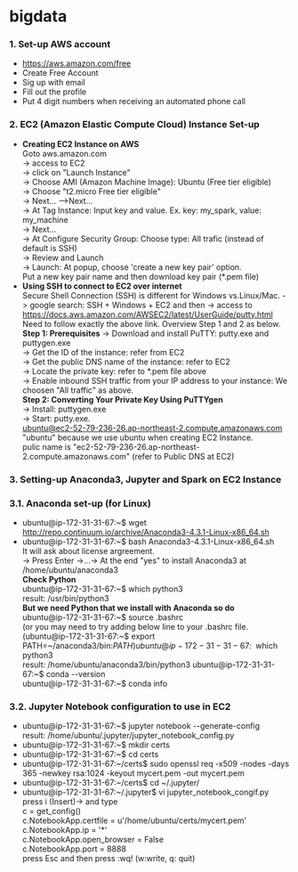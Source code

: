 # bigdata
### 1. Set-up AWS account
- https://aws.amazon.com/free
- Create Free Account
- Sig up with email
- Fill out the profile
- Put 4 digit numbers when receiving an automated phone call

### 2. EC2 (Amazon Elastic Compute Cloud) Instance Set-up  
- **Creating EC2 Instance on AWS**  
    Goto aws.amazon.com   
  -> access to EC2  
  -> click on "Launch Instance"    
  -> Choose AMI (Amazon Machine Image): Ubuntu (Free tier eligible)   
  -> Choose "t2.micro Free tier eligible"  
  -> Next... -->Next...  
  -> At Tag Instance: Input key and value. Ex. key: my_spark, value: my_machine   
  -> Next...   
  -> At Configure Security Group: Choose type: All trafic (instead of default is SSH)   
  -> Review and Launch   
  -> Launch: At popup, choose 'create a new key pair' option.   
    Put a new key pair name and then download key pair (*.pem file)    
- **Using SSH to connect to EC2 over internet**  
  Secure Shell Connection (SSH) is different for Windows vs.Linux/Mac. 
  -> google search: SSH + Windows + EC2 and then 
  -> access to https://docs.aws.amazon.com/AWSEC2/latest/UserGuide/putty.html   
    Need to follow exactly the above link. Overview Step 1 and 2 as below.   
    **Step 1: Prerequisites**
  -> Download and install PuTTY:  putty.exe and  puttygen.exe  
  -> Get the ID of the instance: refer from EC2   
  -> Get the public DNS name of the instance: refer to EC2   
  -> Locate the private key: refer to *.pem file above   
  -> Enable inbound SSH traffic from your IP address to your instance: We choosen "All traffic" as above.   
  **Step 2: Converting Your Private Key Using PuTTYgen**   
  -> Install: puttygen.exe    
  -> Start: putty.exe.    
     ubuntu@ec2-52-79-236-26.ap-northeast-2.compute.amazonaws.com   
     "ubuntu" because we use ubuntu when creating EC2 Instance.   
     pulic name is "ec2-52-79-236-26.ap-northeast-2.compute.amazonaws.com" (refer to Public DNS at EC2)    
### 3. Setting-up Anaconda3, Jupyter and Spark on EC2 Instance
### 3.1. Anaconda set-up (for Linux)
- ubuntu@ip-172-31-31-67:~$ wget http://repo.continuum.io/archive/Anaconda3-4.3.1-Linux-x86_64.sh  
- ubuntu@ip-172-31-31-67:~$ bash Anaconda3-4.3.1-Linux-x86_64.sh   
	It will ask about license argreement.  
	-> Press Enter ->...-> At the end "yes" to install Anaconda3 at /home/ubuntu/anaconda3  
	**Check Python**   
	ubuntu@ip-172-31-31-67:~$ which python3  
	result: /usr/bin/python3  
	**But we need Python that we install with Anaconda so do**  
	ubuntu@ip-172-31-31-67:~$ source .bashrc  
	(or you may need to try adding below line to your .bashrc file.  
	(ubuntu@ip-172-31-31-67:~$ export PATH=~/anaconda3/bin:$PATH )  
	ubuntu@ip-172-31-31-67:~$ which python3  
	result: /home/ubuntu/anaconda3/bin/python3
	ubuntu@ip-172-31-31-67:~$ conda --version  
	ubuntu@ip-172-31-31-67:~$ conda info  
### 3.2. Jupyter Notebook configuration to use in EC2
- ubuntu@ip-172-31-31-67:~$ jupyter notebook --generate-config    
  result: /home/ubuntu/.jupyter/jupyter_notebook_config.py
- ubuntu@ip-172-31-31-67:~$ mkdir certs  
- ubuntu@ip-172-31-31-67:~$ cd certs  
- ubuntu@ip-172-31-31-67:~/certs$ sudo openssl req -x509 -nodes -days 365 -newkey rsa:1024 -keyout mycert.pem -out mycert.pem  
- ubuntu@ip-172-31-31-67:~/certs$ cd ~/.jupyter/  
- ubuntu@ip-172-31-31-67:~/.jupyter$ vi jupyter_notebook_congif.py  
  press i  (Insert)-> and type  
  c = get_config()  
  c.NotebookApp.certfile = u'/home/ubuntu/certs/mycert.pem'  
  c.NotebookApp.ip = '*'  
  c.NotebookApp.open_browser = False  
  c.NotebookApp.port = 8888  
  press Esc and then press :wq!  (w:write, q: quit)
